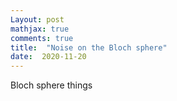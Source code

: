```yaml
---
Layout: post
mathjax: true
comments: true
title:  "Noise on the Bloch sphere"
date:  2020-11-20
---
```


<div id="sketch-holder"></div>

Bloch sphere things

<html>
<head>

<script src="https://cdn.jsdelivr.net/npm/p5@1.1.9/lib/p5.js"></script>
<script>

let phase, bit, phaseBit, depol, depolFactor, phaseRad, bitRad, phaseBitRad;
let rad0=100;

function setup() {
  createCanvas(400, 400, WEBGL);
  phase = createSlider(1,24, 1);
  phase.position(5+15, 10+90);
  phase.style('width', '80px');
  bit = createSlider(1,24, 1);
  bit.position(width-85+15,10+90);
  bit.style('width', '80px');
  phaseBit = createSlider(1,24, 1);
  phaseBit.position(5+15,height-25+90);
  phaseBit.style('width', '80px');
  depol = createSlider(1,24, 1);
  depol.position(width-85+15, height-25+90);
  depol.style('width', '80px');
}

function draw() {
  background(205, 105, 94);
  fill(255);
  directionalLight(250, 250, 250, 0.8, 0.5, -1);
  
  strokeWeight(0);
  depolFactor = (24-depol.value())/24+0.1;
  rad = depolFactor*rad0;
  phaseRad = depolFactor*phase.value();
  bitRad = depolFactor*bit.value();
  phaseBitRad = depolFactor*phaseBit.value();
  
  ellipsoid(rad-phaseRad-phaseBitRad,rad-bitRad-phaseBitRad,rad-bitRad-phaseRad,24,24);
  strokeWeight(1);
  noFill();
  stroke(255);
  circle(0,0,2*rad0+10);
  rotateX(PI/2);
  stroke(100,140,20);
  circle(0,0,2*rad0+10);
  rotateX(-PI/2);
  rotateY(PI/2);
  stroke(100,40,200);
  circle(0,0,2*rad0+10);
  rotateY(-PI/2);
  
  orbitControl(3,3,3);
}
</script>
</head>
</html>
